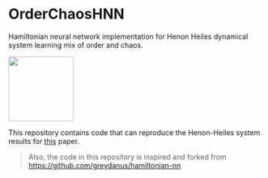 # OrderChaosHNN
Hamiltonian neural network implementation for Henon Heiles dynamical system learning mix of order and chaos.


<img src="https://github.com/anshu957/OrderChaosHNN/blob/master/NNSchematic2.png" width="128">

This repository contains code that can reproduce the Henon-Heiles system results for [this](https://journals.aps.org/pre/abstract/10.1103/PhysRevE.101.062207) paper.

> Also, the code in this repository is inspired and forked from https://github.com/greydanus/hamiltonian-nn


